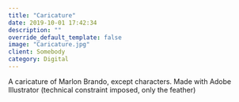 ```yaml
---
title: "Caricature"
date: 2019-10-01 17:42:34
description: ""
override_default_template: false
image: "Caricature.jpg"
client: Somebody
category: Digital
---
```


A caricature of Marlon Brando, except characters. Made with Adobe Illustrator (technical constraint imposed, only the feather)
